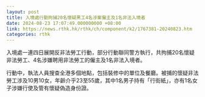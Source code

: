```yaml
---
layout: post
title: 入境處行動拘捕20名懷疑黑工4名涉案僱主及1名非法入境者
date: 2024-08-23 17:07:49.000000000 +08:00
link: https://news.rthk.hk/rthk/ch/component/k2/1767381-20240823.htm
categories: rthk
---
```


入境處一連四日展開反非法勞工行動，部分行動聯同警方執行，共拘捕20名懷疑非法勞工、4名涉嫌聘用非法勞工的僱主及1名非法入境者。

行動中，執法人員搜查全港多個地點，包括裝修中的單位及餐廳。被捕的懷疑非法勞工涉及10男10女，年齡介乎23至55歲，其中1名男子持有「行街紙」，亦有1名女子涉嫌行使及管有懷疑偽造身份證。
